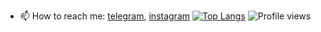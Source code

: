 - 📫 How to reach me: [telegram](https://t.me/SmollaGames), [instagram](https://www.instagram.com/smollagames/) 
[![Top Langs](https://github-readme-stats.vercel.app/api/top-langs/?username=SmollaGames&layout=compact&langs_count=10)](https://github.com/anuraghazra/github-readme-stats)
![Profile views](https://gpvc.arturio.dev/SmollaGames)  
